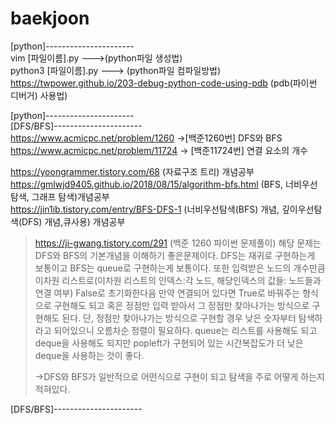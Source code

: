 # baekjoon

[python]----------------------     
vim [파일이름].py    --->(python파일 생성법)           
python3 [파일이름].py           --->       (python파일 컴파일방법)             
https://twpower.github.io/203-debug-python-code-using-pdb (pdb(파이썬 디버거) 사용법)

[python]----------------------      
[DFS/BFS]----------------------             
https://www.acmicpc.net/problem/1260 ->[백준1260번] DFS와 BFS          
https://www.acmicpc.net/problem/11724 -> [백준11724번] 연결 요소의 개수      


https://yoongrammer.tistory.com/68 (자료구조 트리) 개념공부           
https://gmlwjd9405.github.io/2018/08/15/algorithm-bfs.html  (BFS, 너비우선탐색, 그래프 탐색)개념공부    
https://jin1ib.tistory.com/entry/BFS-DFS-1 (너비우선탐색(BFS) 개념, 깊이우선탐색(DFS) 개념,큐사용) 개념공부


>https://ji-gwang.tistory.com/291 (백준 1260 파이썬 문제풀이)
>해당 문제는 DFS와 BFS의 기본개념을 이해하기 좋은문제이다. DFS는 재귀로 구현하는게 보통이고 BFS는 queue로 구현하는게 보통이다. 또한 입력받은 노드의 개수만큼 이차원 리스트로(이차원 리스트의 인덱스:각 노드, 해당인덱스의 값들: 노드들과 연결 여부) False로 초기화한다음 만약 연결되어 있다면 True로 바꿔주는 형식으로 구현해도 되고 혹은 정점만 입력 받아서 그 정점만 찾아나가는 방식으로 구현해도 된다. 단, 정점만 찾아나가는 방식으로 구현할 경우 낮은 숫자부터 탐색하라고 되어있으니 오름차순 정렬이 필요하다. queue는 리스트를 사용해도 되고 deque을 사용해도 되지만 popleft가 구현되어 있는 시간복잡도가 더 낮은 deque을 사용하는 것이 좋다.        
>          
> ->DFS와 BFS가 일반적으로 어떤식으로 구현이 되고 탐색을 주로 어떻게 하는지 적혀있다.       
>
[DFS/BFS]----------------------         
